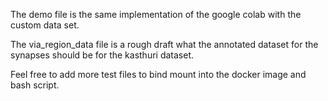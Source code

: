 The demo file is the same implementation of the google colab with the custom data set.

The via_region_data file is a rough draft what the annotated dataset for the synapses should be for the kasthuri dataset. 

Feel free to add more test files to bind mount into the docker image and bash script.